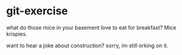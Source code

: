 # git-exercise
what do those mice in your basement love to eat for breakfast?
Mice krispies.

want to hear a joke about construction?
sorry, im still orking on it.